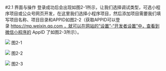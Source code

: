 #2.1 界面与操作
登录成功后会出现如图2-1所示，让我们选择调试类型，可选小程序项目或公众号网页开发，在这里我们选择小程序项目，然后添加项目需要我们填写项目名称、项目目录和APPID如图2-2（获取APPID可以登录 https://mp.weixin.qq.com ，就可以在网站的“设置”-“开发者设置”中，查看到微信小程序的 AppID 了如图2-3所示）。

![](/assets/图2-1.png)
图2-1

![](/assets/图2-2.png)
图2-2

![](/assets/图2-3.png)
图2-3
